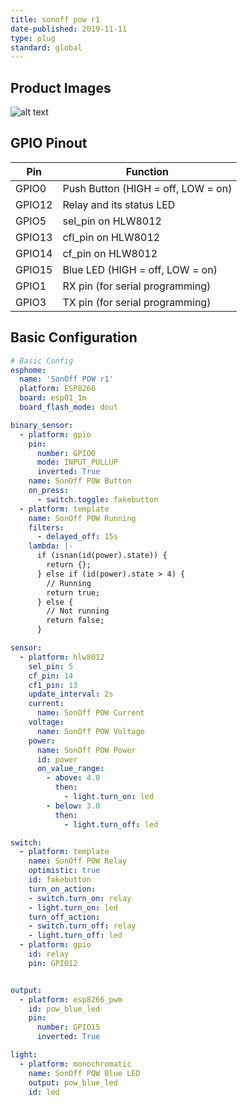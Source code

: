```yaml
---
title: sonoff pow r1
date-published: 2019-11-11
type: plug
standard: global
---
```


## Product Images

![alt text](/inside.jpg "inside")

## GPIO Pinout

| Pin     | Function                           |
|---------|------------------------------------|
| GPIO0   | Push Button (HIGH = off, LOW = on) |
| GPIO12  | Relay and its status LED           |
| GPIO5   | sel_pin on HLW8012                 |
| GPIO13  | cfl_pin on HLW8012                 |
| GPIO14  | cf_pin on HLW8012                  |
| GPIO15  | Blue LED (HIGH = off, LOW = on)    |
| GPIO1   | RX pin (for serial programming)    |
| GPIO3   | TX pin (for serial programming)    |

## Basic Configuration

```yaml
# Basic Config
esphome:
  name: 'SonOff POW r1'
  platform: ESP8266
  board: esp01_1m
  board_flash_mode: dout

binary_sensor:
  - platform: gpio
    pin:
      number: GPIO0
      mode: INPUT_PULLUP
      inverted: True
    name: SonOff POW Button
    on_press:
      - switch.toggle: fakebutton
  - platform: template
    name: SonOff POW Running
    filters:
      - delayed_off: 15s
    lambda: |-
      if (isnan(id(power).state)) {
        return {};
      } else if (id(power).state > 4) {
        // Running
        return true;
      } else {
        // Not running
        return false;
      }

sensor:
  - platform: hlw8012
    sel_pin: 5
    cf_pin: 14
    cf1_pin: 13
    update_interval: 2s
    current:
      name: SonOff POW Current
    voltage:
      name: SonOff POW Voltage
    power:
      name: SonOff POW Power
      id: power
      on_value_range:
        - above: 4.0
          then:
            - light.turn_on: led
        - below: 3.0
          then:
            - light.turn_off: led

switch:
  - platform: template
    name: SonOff POW Relay
    optimistic: true
    id: fakebutton
    turn_on_action:
    - switch.turn_on: relay
    - light.turn_on: led
    turn_off_action:
    - switch.turn_off: relay
    - light.turn_off: led
  - platform: gpio
    id: relay
    pin: GPIO12


output:
  - platform: esp8266_pwm
    id: pow_blue_led
    pin:
      number: GPIO15
      inverted: True

light:
  - platform: monochromatic
    name: SonOff POW Blue LED
    output: pow_blue_led
    id: led
```
